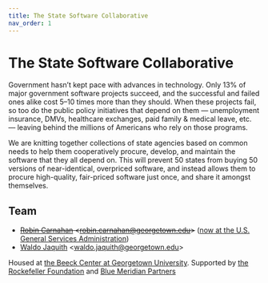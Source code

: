 ```yaml
---
title: The State Software Collaborative
nav_order: 1
---
```


# The State Software Collaborative

Government hasn’t kept pace with advances in technology. Only 13% of major government software projects succeed, and the successful and failed ones alike cost 5–10 times more than they should. When these projects fail, so too do the public policy initiatives that depend on them — unemployment insurance, DMVs, healthcare exchanges, paid family &amp; medical leave, etc. — leaving behind the millions of Americans who rely on those programs.

We are knitting together collections of state agencies based on common needs to help them cooperatively procure, develop, and maintain the software that they all depend on. This will prevent 50 states from buying 50 versions of near-identical, overpriced software, and instead allows them to procure high-quality, fair-priced software just once, and share it amongst themselves.

## Team

- <s><a href="https://beeckcenter.georgetown.edu/person/robin-carnahan/">Robin Carnahan</a> &lt;robin.carnahan@georgetown.edu&gt;</s> ([now at the U.S. General Services Administration](https://www.gsa.gov/about-us/organization/office-of-the-administrator/administrator))
- [Waldo Jaquith](https://beeckcenter.georgetown.edu/person/waldo-jaquith/) &lt;waldo.jaquith@georgetown.edu&gt;

Housed at [the Beeck Center at Georgetown University](https://beeckcenter.georgetown.edu/). Supported by [the Rockefeller Foundation](https://www.rockefellerfoundation.org/) and [Blue Meridian Partners](https://www.bluemeridian.org/)
